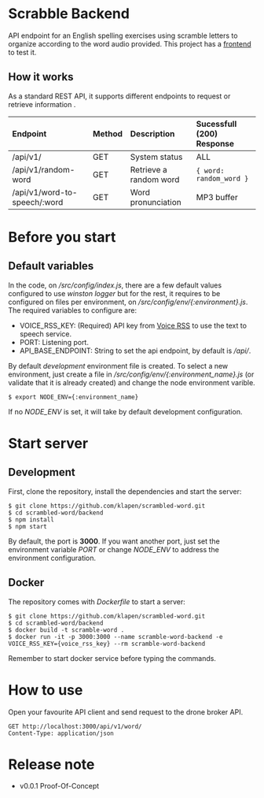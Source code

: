 # Scrabble Backend

API endpoint for an English spelling exercises using scramble letters to organize according to the word audio provided. This project has a [frontend](../frontend/README.md) to test it.

## How it works

As a standard REST API, it supports different endpoints to request or retrieve information .

| Endpoint | Method| Description | Sucessfull (200) Response|
| :--------| :-------- | :-------- | :--------|
| /api/v1/ | GET | System status | ALL| ``` { message: 'endpoint working properly', version: {current_version} } ``` |
| /api/v1/random-word | GET | Retrieve a random word | ```{ word: random_word }```|
| /api/v1/word-to-speech/:word | GET | Word pronunciation | MP3 buffer|

# Before you start

## Default variables 
In the code, on */src/config/index.js*, there are a few default values configured to use *winston logger* but for the rest, it requires to be configured on files per environment, on */src/config/env/{:environment}.js*. The required variables to configure are:
- VOICE_RSS_KEY: (Required) API key from [Voice RSS](http://www.voicerss.org/default.aspx) to use the text to speech service.
- PORT: Listening port.
- API_BASE_ENDPOINT: String to set the api endpoint, by default is */api/*.

By default *development* environment file is created. To select a new environment, just create a file in */src/config/env/{:environment_name}.js* (or validate that it is already created) and change the node environment varible.

```
$ export NODE_ENV={:environment_name}
```

If no *NODE_ENV* is set, it will take by default development configuration.

# Start server
## Development 
First, clone the repository, install the dependencies and start the server:
```
$ git clone https://github.com/klapen/scrambled-word.git
$ cd scrambled-word/backend
$ npm install
$ npm start
```
By default, the port is **3000**. If you want another port, just set the environment variable *PORT* or change *NODE_ENV* to address the environment configuration.
## Docker
The repository comes with *Dockerfile* to start a server:
```
$ git clone https://github.com/klapen/scrambled-word.git
$ cd scrambled-word/backend
$ docker build -t scramble-word .
$ docker run -it -p 3000:3000 --name scramble-word-backend -e VOICE_RSS_KEY={voice_rss_key} --rm scramble-word-backend
```
Remember to start docker service before typing the commands.
# How to use

Open your favourite API client and send request to the drone broker API.
```
GET http://localhost:3000/api/v1/word/
Content-Type: application/json
```

# Release note

- v0.0.1 Proof-Of-Concept
